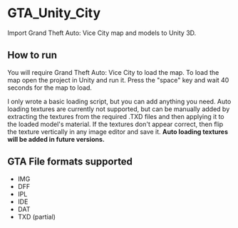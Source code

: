 # GTA_Unity_City
Import Grand Theft Auto: Vice City map and models to Unity 3D.

## How to run
You will require Grand Theft Auto: Vice City to load the map. To load the map open the project in Unity and run it. Press the "space" key and wait 40 seconds for the map to load. 

I only wrote a basic loading script, but you can add anything you need. Auto loading textures are currently not supported, but can be manually added by extracting the textures from the required .TXD files and then applying it to the loaded model's material. If the textures don't appear correct, then flip the texture vertically in any image editor and save it. **Auto loading textures will be added in future versions.**

## GTA File formats supported
- IMG
- DFF
- IPL
- IDE
- DAT
- TXD (partial)

